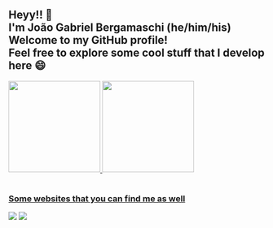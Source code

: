 ## Heyy!! 👋<br/> I'm João Gabriel Bergamaschi (he/him/his)<br/>Welcome to my GitHub profile!<br/>Feel free to explore some cool stuff that I develop here 😄

<div>
  <a href="https://github.com/joaogabrieldlb">
  <img height="180em" src="https://github-readme-stats.vercel.app/api?username=joaogabrieldlb&show_icons=true&theme=dark&include_all_commits=true&count_private=true"/>
  <img height="180em" src="https://github-readme-stats.vercel.app/api/top-langs/?username=joaogabrieldlb&layout=compact&langs_count=7&theme=dark"/>
</div>

#
### Some websites that you can find me as well
<div> 
  <a href="http://bit.ly/linkedin-profile-joaogabrieldlb" target="_blank"><img src="https://img.shields.io/badge/LinkedIn-0077B5?style=for-the-badge&logo=linkedin&logoColor=white" target="_blank"></a>
  <a href="http://bit.ly/instagram-profile-joaogabrieldlb" target="_blank"><img src="https://img.shields.io/badge/-Instagram-%23E4405F?style=for-the-badge&logo=instagram&logoColor=white" target="_blank"></a>
</div>

